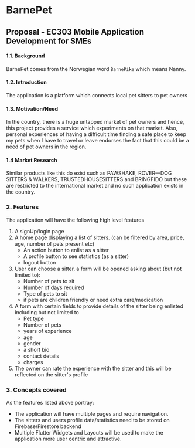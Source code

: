 # BarnePet
## Proposal - EC303 Mobile Application Development for SMEs
#### 1.1. Background
BarnePet comes from the Norwegian word `BarnePike` which means Nanny. 
#### 1.2. Introduction
The application is a platform which connects local pet sitters to pet owners
#### 1.3. Motivation/Need
In the country, there is a huge untapped market of pet owners and hence, this project provides a service which experiments on that market. Also, personal experiences of having a difficult time finding a safe place to keep my pets when I have to travel or leave endorses the fact that this could be a need of pet owners in the region. 
#### 1.4 Market Research
Similar products like this do exist such as PAWSHAKE, ROVER—DOG SITTERS & WALKERS, TRUSTEDHOUSESITTERS and BRINGFIDO but these are restricted to the international market and no such application exists in the country.

### 2. Features
The application will have the following high level features
1. A signUp/login page
2. A home page displaying a list of sitters. (can be filtered by area, price, age, number of pets present etc)
   - An action button to enlist as a sitter
   - A profile button to see statistics (as a sitter)
   - logout button
3. User can choose a sitter, a form will be opened asking about (but not limited to):
   - Number of pets to sit
   - Number of days required
   - Type of pets to sit
   - if pets are children friendly or need extra care/medication
5. A form with certain fields to provide details of the sitter being enlisted including but not limited to 
   - Pet type
   - Number of pets
   - years of experience
   - age
   - gender
   - a short bio
   - contact details
   - charges
6. The owner can rate the experience with the sitter and this will be reflected on the sitter's profile

### 3. Concepts covered
As the features listed above portray: 
- The application will have multiple pages and require navigation.
- The sitters and users profile data/statistics need to be stored on Firebase/Firestore backend
- Multiple Flutter Widgets and Layouts will be used to make the application more user centric and attractive.
